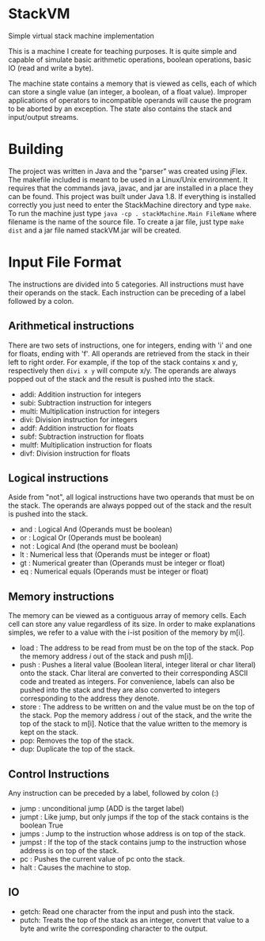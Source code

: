 # StackVM
Simple virtual stack machine implementation

This is a machine I create for teaching purposes. It is quite simple and capable
of simulate basic arithmetic operations, boolean operations, basic IO (read and write a byte).

The machine state contains a memory that is viewed as cells, each of which can store a single value (an integer, a boolean,
of a float value). Improper applications of operators to incompatible operands will cause the program to be aborted by an exception. The state also contains the stack and input/output streams. 

# Building
The project was written in Java and the "parser" was created using jFlex. The makefile included is meant to be used in a Linux/Unix environment. It requires that the commands java, javac, and jar are installed in a place they can be found.
This project was built under Java 1.8.
If everything is installed correctly you just need to enter the StackMachine directory and type `make`. To run
the machine just type `java -cp . stackMachine.Main FileName` where filename is the name of the source file. 
To create a jar file, just type `make dist` and a jar file named stackVM.jar will be created.

# Input File Format

The instructions are divided into 5 categories. All instructions must have their operands on the stack. Each 
instruction can be preceding of a label followed by a colon.


## Arithmetical instructions
There are two sets of instructions, one for integers, ending with 'i' and one for floats, ending with 'f'. All operands are retrieved from the stack in their left to right order. For example, if the top of the stack contains x and y, respectively then `divi x y` will compute x/y. The operands are always popped out of the stack and the result is pushed into the stack.

 * addi: Addition instruction  for integers
 * subi: Subtraction instruction for integers
 * multi: Multiplication instruction for integers
 * divi: Division instruction for integers
 * addf: Addition instruction  for floats 
 * subf: Subtraction instruction  for floats
 * multf: Multiplication instruction  for floats
 * divf: Division instruction  for floats

## Logical instructions
Aside from "not", all logical instructions have two operands that must be on the stack.
The operands are always popped out of the stack and the result is pushed into the stack.

 * and : Logical And (Operands must be boolean)
 * or  : Logical Or (Operands must be boolean)
 * not : Logical And (the operand must be boolean)
 * lt : Numerical less that (Operands must be integer or float) 
 * gt : Numerical greater than (Operands must be integer or float)
 * eq : Numerical equals (Operands must be integer or float)

## Memory instructions
The memory can be viewed as a contiguous array of memory cells.  Each cell can store any value regardless of its size.
In order to make explanations simples, we refer to a value with the i-ist position of the memory by m[i].
* load : The address to be read from must be on the top of the stack. Pop the memory address *i* out of the stack and push m[i]. 
* push : Pushes a literal value (Boolean literal, integer literal or char literal) onto the stack. Char literal are converted to their corresponding ASCII code and treated as integers. For convenience, labels can also be pushed into the stack and they are also converted to integers corresponding to the address they denote.
* store : The address to be written on and the value must be on the top of the stack. Pop the memory address *i* out of the stack, and the write the top of the stack to m[i]. Notice that the value written to the memory is kept on the stack.
* pop: Removes the top of the stack.
* dup: Duplicate the top of the stack.

## Control Instructions
Any instruction can be preceded by a label, followed by colon (:) 

* jump   <ADD>: unconditional jump (ADD is the target label)
* jumpt  <ADD>: Like jump, but only jumps if the top of the stack contains is the boolean True
* jumps  : Jump to the instruction whose address is on top of the stack. 
* jumpst : If the top of the stack contains jump to the instruction whose address is on top of the stack. 
* pc : Pushes the current value of pc onto the stack. 
* halt : Causes the machine to stop.

## IO

* getch: Read one character from the input and push into the stack.
* putch: Treats the top of the stack as an integer, convert that value to a byte and write the corresponding character to the output.

